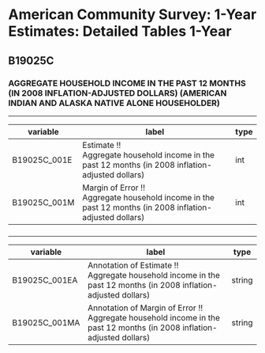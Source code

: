 # American Community Survey: 1-Year Estimates: Detailed Tables 1-Year

## B19025C

### AGGREGATE HOUSEHOLD INCOME IN THE PAST 12 MONTHS (IN 2008 INFLATION-ADJUSTED DOLLARS) (AMERICAN INDIAN AND ALASKA NATIVE ALONE HOUSEHOLDER)

___

| variable | label | type |
| ----- | ----- | ----- |
| B19025C_001E | Estimate !!<br>Aggregate household income in the past 12 months (in 2008 inflation-adjusted dollars) | int |
| B19025C_001M | Margin of Error !!<br>Aggregate household income in the past 12 months (in 2008 inflation-adjusted dollars) | int |
### 

___

| variable | label | type |
| ----- | ----- | ----- |
| B19025C_001EA | Annotation of Estimate !!<br>Aggregate household income in the past 12 months (in 2008 inflation-adjusted dollars) | string |
| B19025C_001MA | Annotation of Margin of Error !!<br>Aggregate household income in the past 12 months (in 2008 inflation-adjusted dollars) | string |

